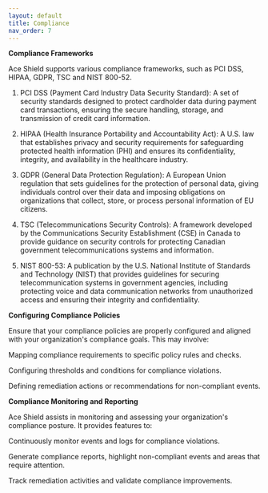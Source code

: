 ```yaml
---
layout: default
title: Compliance
nav_order: 7
---
```


**Compliance Frameworks**

Ace Shield supports various compliance frameworks, such as PCI DSS, HIPAA, GDPR, TSC and NIST 800-52. 

1. PCI DSS (Payment Card Industry Data Security Standard): A set of security standards designed to protect cardholder data during payment card transactions, ensuring the secure handling, storage, and transmission of credit card information. 

  

2. HIPAA (Health Insurance Portability and Accountability Act): A U.S. law that establishes privacy and security requirements for safeguarding protected health information (PHI) and ensures its confidentiality, integrity, and availability in the healthcare industry. 

  

3. GDPR (General Data Protection Regulation): A European Union regulation that sets guidelines for the protection of personal data, giving individuals control over their data and imposing obligations on organizations that collect, store, or process personal information of EU citizens. 

  

4. TSC (Telecommunications Security Controls): A framework developed by the Communications Security Establishment (CSE) in Canada to provide guidance on security controls for protecting Canadian government telecommunications systems and information. 

  

5. NIST 800-53: A publication by the U.S. National Institute of Standards and Technology (NIST) that provides guidelines for securing telecommunication systems in government agencies, including protecting voice and data communication networks from unauthorized access and ensuring their integrity and confidentiality. 

 

**Configuring Compliance Policies**

Ensure that your compliance policies are properly configured and aligned with your organization's compliance goals. This may involve: 

Mapping compliance requirements to specific policy rules and checks. 

Configuring thresholds and conditions for compliance violations. 

Defining remediation actions or recommendations for non-compliant events.  

**Compliance Monitoring and Reporting**

Ace Shield assists in monitoring and assessing your organization's compliance posture. It provides features to: 

Continuously monitor events and logs for compliance violations. 

Generate compliance reports, highlight non-compliant events and areas that require attention. 

Track remediation activities and validate compliance improvements.
